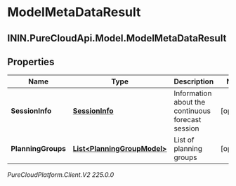 # ModelMetaDataResult

## ININ.PureCloudApi.Model.ModelMetaDataResult

## Properties

|Name | Type | Description | Notes|
|------------ | ------------- | ------------- | -------------|
| **SessionInfo** | [**SessionInfo**](SessionInfo) | Information about the continuous forecast session | [optional] |
| **PlanningGroups** | [**List&lt;PlanningGroupModel&gt;**](PlanningGroupModel) | List of planning groups | [optional] |



_PureCloudPlatform.Client.V2 225.0.0_
